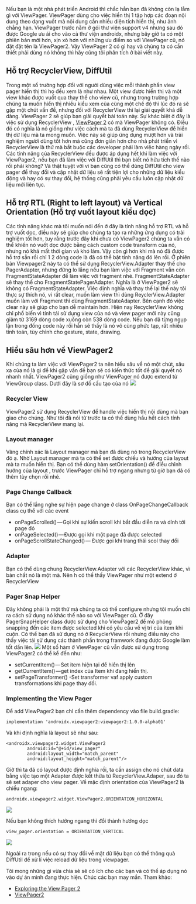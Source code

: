 Nếu bạn là một nhà phát triển Android thì chắc hẳn bạn đã không còn lạ lẫm gì với ViewPager. ViewPager dùng cho việc hiển thị 1 tập hợp các đoạn nội dung theo dạng vuốt mà nội dung cần nhiều diện tích hiển thị, như ảnh chẳng hạn. ViewPager trước nằm ở gói thư viện support v4 nhưng sau đó được Google ưu ái cho vào cả thư viện androidx, nhưng bây giờ ta có một phiên bản mới hơn, xịn xò hơn với những ưu điểm so với ViewPager cũ, nó đặt đặt tên là ViewPager2. Vậy ViewPager 2 có gì hay và chúng ta có cần thiết phải dùng nó không thì hãy cũng tôi phân tích ở bài viết này.
## Hỗ trợ RecyclerView, DiffUtil
Trong một số trường hợp đối với người dùng việc mỗi thành phần view pager hiển thị thì họ đều xem là như nhau. Một view được hiển thị và một view khác được vuốt qua thay thế cho view cũ, nhưng trong trường hợp chúng ta muốn hiển thị nhiều kiểu xem của cùng một chế độ thì lúc đó ra sẽ gặp một chút vấn đề, nhưng đối với RecyclerView thì lại giải quyết khá dễ dàng. ViewPager 2 sẽ giúp bạn giải quyết bài toán này. Sự khác biệt ở đây là việc sử dụng RecyclerView , [ViewPager 2](https://developer.android.com/jetpack/androidx/releases/viewpager2#1.0.0-alpha01) có mà ViewPager không có. Điều đó có nghĩa là nó giống như việc cách mà ta đã dùng RecyclerView để hiển thị dữ liệu mà ta mong muốn. Việc này sẽ giúp ứng dụng mượt hơn và trải nghiệm người dùng tốt hơn mà cũng đơn giản hơn cho nhà phát triển vì RecyclerView là thứ mà bắt buộc các developer phải làm việc hàng ngày rồi.
Các tính năng của RecyclerView đều được áp dụng hết khi làm việc với ViewPager2, nếu bạn đã làm việc với DiffUtil thì bạn biết nó hữu tích thế nào rồi phải không? Và thật tuyệt vời vì bạn cũng có thể dùng DiffUtil cho view pager để thay đổi và cập nhật dữ liệu sẽ rất tiện lợi cho những dữ liệu kiểu động và hay có sự thay đổi, hệ thống cũng phải yêu cầu luôn cập nhật dữ liệu mới liên tục.
## Hỗ trợ RTL (Right to left layout) và Vertical Orientation (Hỗ trợ vuốt layout kiểu dọc)
Các tính năng khác mà tôi muốn nói đến ở đây là tính năng hỗ trợ RTL và hỗ trợ vuốt dọc, điều này sẽ giúp cho chúng ta tạo ra những ứng dụng có trải nghiệm tốt hơn, tuy rằng trước đây khi chưa có ViewPager2 chúng ta vẫn có thể khiến nó vuốt dọc được bằng cách custom code transform của nó, nhưng nó khá mất thời gian và khó làm. Vậy còn gì hơn khi mà nó đã được hỗ trợ sẵn rồi chỉ 1 2 dòng code là đã có thể bật tính năng đó lên rồi.
Ở phiên bản Viewpager2 này ta có thể sử dụng RecyclerView.Adapter thay thế cho PagerAdapter, nhưng đừng lo lắng nếu bạn làm việc với Fragment vẫn còn FragmentStateAdapter để làm việc với fragment nhé. FragmentStateAdapter sẽ thay thế cho FragmentStatePagerAdapter. Nghĩa là ở ViewPager2 sẽ không có FragmentStateAdapter. Việc định nghĩa và thay thế lại thế này tôi thực sự thích nó, vì rất clear, muốn làm view thì dùng ReyclerView.Adapter muốn làm với Fragment thì dùng FragmentStateAdapter.
Bên cạnh đó việc clear này sẽ giúp cho bạn dễ maintain hơn. Hiện nay RecyclerView không chỉ phổ biến vì tính tái sử dụng view của nó và view pager mới này cũng giảm từ 3169 dòng code xuống còn 538 dòng code. Nếu bạn đã từng ngụp lặn trong đống code này rồi hẳn sẽ thấy là nó vô cùng phức tạp, rất nhiều tính toán, tùy chỉnh cho gesture, state, drawing. 
## Hiểu sâu hơn về ViewPager2
Khi chúng ta làm việc với ViewPager2 ta nên hiểu sâu về nó một chút, sâu xa của nó là gì để khi gặp vấn đề bạn sẽ có kiến thức tốt để giải quyết nó nhanh nhất. ViewPager2 cũng giống như ViewPager nó được extend từ ViewGroup class. Dưới đây là sơ đồ cấu tạo của nó
![](https://images.viblo.asia/b44af176-87de-47af-a112-b8c80ae48fcc.png)
### Recycler View
ViewPager2 sử dụng RecyclerView để handle việc hiển thị nội dùng mà bạn giao cho chúng. Như tôi đã nói từ trước ta có thể dùng hầu hết cách tính năng mà RecyclerView mang lại.
### Layout manager
Vâng chính xác là Layout manager mà bạn đã dùng nó trong RecyclerView đó ạ. Nhờ Layout manager mà ta có thể set được chiều và hướng của layout mà ta muốn hiển thị. Bạn có thể dùng hàm setOrientation() để điều chỉnh hướng của layout , trước ViewPager chỉ hỗ trợ ngang nhưng từ giờ bạn đã có thêm tùy chọn rồi nhé.
### Page Change Callback
Bạn có thể lắng nghe sự hiện page change ở class OnPageChangeCallback class cụ thể với các event
* onPageScrolled() — Gọi khi sự kiến scroll khi bắt đầu diễn ra và dính tới page đó
* onPageSelected() — Được gọi khi một page đã được selected
* onPageScrollStateChanged() — Được gọi khi trang thái scol thay đổi
### Adapter
Bạn có thể dùng chung RecyclerView.Adapter với các RecyclerView khác, vì bản chất nó là một mà. Nên h có thế thấy ViewPager như một extend ở RecyclerView
### Pager Snap Helper
Đây không phải là một thứ mà chúng ta có thể configure nhưng tôi muốn chỉ ra cách sử dụng nó khác thế nào so với ViewPager cũ. Ở đây PagerSnapHelper class được sử dụng cho ViewPager2 để mô phỏng snapping đến các item được selected khi có yêu cầu về vị trí của item khi cuộn. Có thể bạn đã sử dụng nó ở RecyclerView rồi nhưng điều này cho thấy việc tái sử dụng các thành phần trong framwork đang được Google làm tốt dần lên.
![](https://images.viblo.asia/72409c03-6c91-479c-99b3-6a36ff13a7da.gif)
Một số hàm ở ViewPager cũ vẫn được sử dụng trong ViewPager2 có thể kể đến như:
* setCurrentItem() — Set item hiện tại để hiển thị lên
* getCurrentItem() —get index của Item khi đang hiển thị.
* setPageTransformer() -Set  transformer vaf apply custom transformations khi page thay đổi.
### Implementing the View Pager
Để add ViewPager2 bạn chỉ cần thêm dependency vào file build.gradle:
```
implementation 'androidx.viewpager2:viewpager2:1.0.0-alpha01'
```
Và khi định nghĩa là layout sẽ như sau:
```
<androidx.viewpager2.widget.ViewPager2
        android:id="@+id/view_pager"
        android:layout_width="match_parent"
        android:layout_height="match_parent"/>
```
Giờ thì ta đã  có layout được định nghĩa rồi, ta cần assign cho nó chút data bằng việc tạo một Adapter được kết thừa từ RecyclerView.Adaper, sau đó ta sẽ set adaper cho view pager. Về mặc định orientation của ViewPager2 là chiều ngang:
```
androidx.viewpager2.widget.ViewPager2.ORIENTATION_HORIZONTAL
```

![](https://images.viblo.asia/ee5ed71d-8d4c-4abf-8bda-6053cad6e4e3.gif)

Nếu bạn không thích hướng ngang thì đổi thành hướng dọc
```
view_pager.orientation = ORIENTATION_VERTICAL
```

![](https://images.viblo.asia/1a95955c-b81d-4b49-a4cf-2b154d7fc0ea.gif)

Ngoài ra trong nếu có sự thay đổi về mặt dữ liệu bạn có thể thông quà DiffUtil để xử lí việc reload dữ liệu trong viewpager.

Tôi mong những gì vừa chia sẻ sẽ có ích cho các bạn và có thể áp dụng nó vào dự án mình đang thực hiện. Chúc các bạn may mắn.
Tham khảo:

- [Exploring the View Pager 2](https://medium.com/google-developer-experts/exploring-the-view-pager-2-86dbce06ff71)
- [ViewPager2](https://developer.android.com/jetpack/androidx/releases/viewpager2#1.0.0-alpha01)